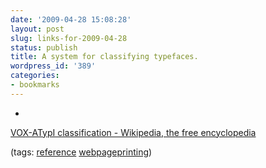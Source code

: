 ```yaml
---
date: '2009-04-28 15:08:28'
layout: post
slug: links-for-2009-04-28
status: publish
title: A system for classifying typefaces.
wordpress_id: '389'
categories:
- bookmarks
---
```


  *


[VOX-ATypI classification - Wikipedia, the free encyclopedia](http://en.wikipedia.org/wiki/VOX-ATypI_classification)


(tags: [reference](http://delicious.com/eob/reference) [webpageprinting](http://delicious.com/eob/webpageprinting))



